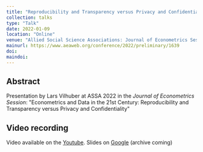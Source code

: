```yaml
---
title: "Reproducibility and Transparency versus Privacy and Confidentiality: Reflections from a Data Editor"
collection: talks
type: "Talk"
date: 2022-01-09
location: "Online"
venue: "Allied Social Science Associations: Journal of Econometrics Session:"
mainurl: https://www.aeaweb.org/conference/2022/preliminary/1639
doi: 
maindoi: 
---
```


## Abstract

Presentation by Lars Vilhuber at ASSA 2022 in the *Journal of Econometrics Session*: "Econometrics and Data in the 21st Century: Reproducibility and Transparency versus Privacy and Confidentiality" 


## Video recording

Video available on the [Youtube](https://youtu.be/Y-ObRYOwTOY). Slides on [Google](https://docs.google.com/presentation/d/1_s36gVHeTKMGiz1Q3GLgR1PjC9l4Irg-cTZHPB50ZR8/edit?usp=sharing) (archive coming)
